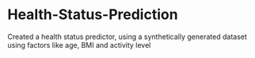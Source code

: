 # Health-Status-Prediction
Created a health status predictor, using a synthetically generated dataset using factors like age, BMI and activity level
